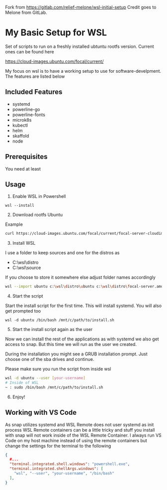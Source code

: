 Fork from https://gitlab.com/relief-melone/wsl-initial-setup
Credit goes to Melone from GitLab.

# My Basic Setup for WSL

Set of scripts to run on a freshly installed ubtuntu rootfs version. Current ones can be found here

https://cloud-images.ubuntu.com/focal/current/

My focus on wsl is to have a working setup to use for software-develpment. The features are listed below

## Included Features

- systemd
- powerline-go
- powerline-fonts
- microk8s
- kubectl
- helm
- skaffold
- node

## Prerequisites

You need at least 

## Usage

1. Enable WSL in Powershell

```
wsl --install
```

2. Download rootfs Ubuntu

Example
```sh
curl https://cloud-images.ubuntu.com/focal/current/focal-server-cloudimg-amd64-wsl.rootfs.tar.gz --output focal-server.amd64-wsl.tar.gz
```

3. Install WSL

I use a folder to keep sources and one for the distros as

- C:\wsl\distro
- C:\wsl\source

If you choose to store it somewhere else adjust folder names accordingly

```sh
wsl --import ubuntu c:\wsl\distro\ubuntu c:\wsl\distro\focal-server.amd64-wsl.tar.gz
```

4. Start the script

Start the install script for the first time. This will install systemd. You will also get prompted too

```
wsl -d ubuntu /bin/bash /mnt/c/path/to/install.sh
```

5. Start the install script again as the user

Now we can install the rest of the applications as with systemd we also get access to snap. But this time we will run as the user we created.

During the installation you might see a GRUB installation prompt. Just choose one of the sba drives and continue.

Please make sure you run the script from inside wsl

```sh
wsl -d ubuntu --user [your-username]
# Inside of WSL
~ : sudo /bin/bash /mnt/c/path/to/install.sh
```

6. Enjoy!

## Working with VS Code

As snap utilizes systemd and WSL Remote does not user systemd as init process WSL Remote containers can be a little tricky and stuff you install with snap will not work inside of the WSL Remote Container. I always run VS Code on my host machine instead of using the remote containers but change the settings for the terminal to the following

```json
{
  #...
  "terminal.integrated.shell.windows": "powershell.exe",
  "terminal.integrated.shellArgs.windows": [
    "wsl", "--user", "your-username", "/bin/bash" 
  ],
}
```

